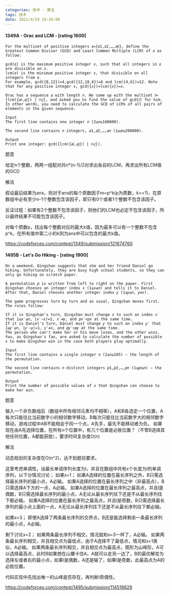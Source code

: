 ```yaml
---
categories: 技术 - 算法
tags: 技术
date: 2021/4/29 18:30:00
---
```

#### 1349A - Orac and LCM - [rating 1600]

```
For the multiset of positive integers 𝑠={𝑠1,𝑠2,…,𝑠𝑘}, define the Greatest Common Divisor (GCD) and Least Common Multiple (LCM) of 𝑠 as follow:

gcd(𝑠) is the maximum positive integer 𝑥, such that all integers in 𝑠 are divisible on 𝑥.
lcm(𝑠) is the minimum positive integer 𝑥, that divisible on all integers from 𝑠.
For example, gcd({8,12})=4,gcd({12,18,6})=6 and lcm({4,6})=12. Note that for any positive integer 𝑥, gcd({𝑥})=lcm({𝑥})=𝑥.

Orac has a sequence 𝑎 with length 𝑛. He come up with the multiset 𝑡={lcm({𝑎𝑖,𝑎𝑗}) | 𝑖<𝑗}, and asked you to find the value of gcd(𝑡) for him. In other words, you need to calculate the GCD of LCMs of all pairs of elements in the given sequence.

Input
The first line contains one integer 𝑛 (2≤𝑛≤100000).

The second line contains 𝑛 integers, 𝑎1,𝑎2,…,𝑎𝑛 (1≤𝑎𝑖≤200000).

Output
Print one integer: gcd({lcm({𝑎𝑖,𝑎𝑗}) | 𝑖<𝑗}).
```

题意

给定n个整数，两两一组配对共n*(n-1)/2对求出各自的LCM，再求出所有LCM值的GCD

解法

假设最后结果为ans，则对于ans的每个质数因子m=p^k(p为质数，k>=1)，在原数组中必有至少n-1个整数包含该因子，即只有0个或者1个整数不包含该因子。

反证过程：如果有2个整数不包含该因子，则他们的LCM也必定不包含该因子，所以最终结果不可能包含该因子。

对每个质数p，找出每个整数对应的最大k值，因为最多可以有一个整数不包含p^k，在所有值中第二小的k则为ans中可以包含的最大k值。

https://codeforces.com/contest/1349/submission/121674760

#### 

#### 1495B - Let's Go Hiking - [rating 1900]


```
On a weekend, Qingshan suggests that she and her friend Daniel go hiking. Unfortunately, they are busy high school students, so they can only go hiking on scratch paper.

A permutation 𝑝 is written from left to right on the paper. First Qingshan chooses an integer index 𝑥 (1≤𝑥≤𝑛) and tells it to Daniel. After that, Daniel chooses another integer index 𝑦 (1≤𝑦≤𝑛, 𝑦≠𝑥).

The game progresses turn by turn and as usual, Qingshan moves first. The rules follow:

If it is Qingshan's turn, Qingshan must change 𝑥 to such an index 𝑥′ that 1≤𝑥′≤𝑛, |𝑥′−𝑥|=1, 𝑥′≠𝑦, and 𝑝𝑥′<𝑝𝑥 at the same time.
If it is Daniel's turn, Daniel must change 𝑦 to such an index 𝑦′ that 1≤𝑦′≤𝑛, |𝑦′−𝑦|=1, 𝑦′≠𝑥, and 𝑝𝑦′>𝑝𝑦 at the same time.
The person who can't make her or his move loses, and the other wins. You, as Qingshan's fan, are asked to calculate the number of possible 𝑥 to make Qingshan win in the case both players play optimally.

Input
The first line contains a single integer 𝑛 (2≤𝑛≤105) — the length of the permutation.

The second line contains 𝑛 distinct integers 𝑝1,𝑝2,…,𝑝𝑛 (1≤𝑝𝑖≤𝑛) — the permutation.

Output
Print the number of possible values of 𝑥 that Qingshan can choose to make her win.
```

题意

输入一个非负数组后（数组中所有相邻元素均不相等），A和B各选定一个位置，A每次只能往比当前数字小的相邻数字移动，B每次只能往比当前数字大的相邻数字移动，游戏过程中AB不能相会于同一个点，A先手，最先不能移动者为负。
如果现在由A先选择位置，在所有n个位置中，有几个位置是必胜位置？（不管B选择其他任何位置，A都能获胜），要求时间复杂度O(n)

解法

动态规划的复杂度在O(n^2)，达不到题目要求。

这里考虑单调性，设最长单调序列长度为l，并且在数组中共有x个长度为l的单调序列，以下分情况讨论；
如果x=1；
如果A选择的位置在最长序列之外，B只需选择最长序列的最小点，A必输。
如果A选择的位置在最长序列之中（非最高点），B只需选择A下方的一点，A必输。
如果A选择的位置在最长序列之最高点，并且l是偶数，B只需选择最长序列的最小点，A无论从最长序列往下还是不从最长序列往下都必输。
如果A选择的位置在最长序列之最高点，并且l是奇数，B只需选择最长序列的最小点上面的一点，A无论从最长序列往下还是不从最长序列往下都必输。

如果x=3；
即使A选择了两条最长序列的交界点，B还是能选择剩余一条最长序列的最小点，A必输。

剩下讨论x=2；
如果两条最长序列不相交，情况就和x=3一样了，A必输。
如果两条最长序列相交，并且相交点为最低点，由于A选择不了最低点，情况和x=1类似，A必输。
如果两条最长序列相交，并且相交点为最高点，图形为山峰形，A可以选择最高点，此时B如果想在山腰卡住A，A就可以走另一边了，B的最优解变为选择左或者右的最小点，如果l是偶数，A还是输了，如果l是奇数，此最高点为A的必胜位置。

代码实现中先找出唯一的山峰是否存在，再判断l奇偶性。

https://codeforces.com/contest/1495/submission/114518829